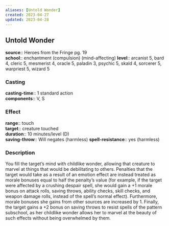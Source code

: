 ```yaml
---
aliases: [Untold Wonder]
created: 2023-04-27
updated: 2023-04-28
---
```


## Untold Wonder

**source**:: Heroes from the Fringe pg. 19  
**school**:: enchantment (compulsion) (mind-affecting)
**level**:: arcanist 5, bard 4, cleric 5, mesmerist 4, oracle 5, paladin 3, psychic 5, skald 4, sorcerer 5, warpriest 5, wizard 5

### Casting

**casting-time**:: 1 standard action  
**components**:: V, S

### Effect

**range**:: touch  
**target**:: creature touched  
**duration**:: 10 minutes/level (D)  
**saving-throw**:: Will negates (harmless)
**spell-resistance**:: yes (harmless)

### Description

You fill the target’s mind with childlike wonder, allowing that creature to marvel at things that would be debilitating to others. Penalties that the target would take as a result of an emotion effect are instead treated as morale bonuses equal to half the penalty’s value (for example, if the target were affected by a crushing despair spell, she would gain a +1 morale bonus on attack rolls, saving throws, ability checks, skill checks, and weapon damage rolls, instead of the spell’s normal effect). Furthermore, morale bonuses she gains from other sources are increased by 1. Finally, the target gains a +2 bonus on saving throws to resist spells of the pattern subschool, as her childlike wonder allows her to marvel at the beauty of such effects without being overwhelmed by them.
